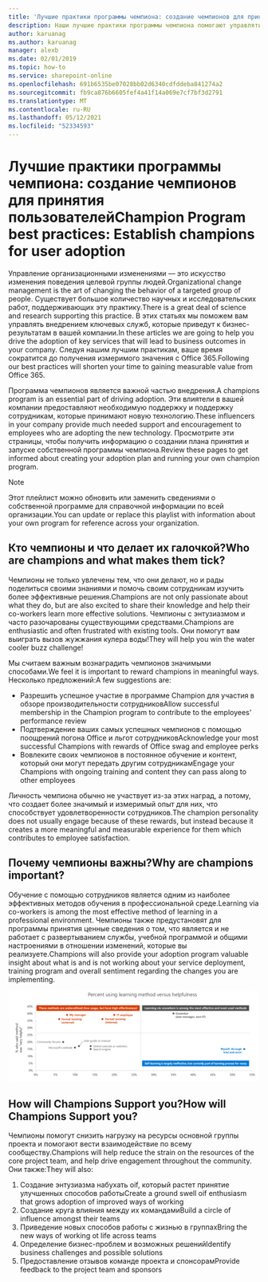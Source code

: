 ```yaml
---
title: 'Лучшие практики программы чемпиона: создание чемпионов для принятия пользователей'
description: Наши лучшие практики программы чемпиона помогают управлять внедрением Office 365.
author: karuanag
ms.author: karuanag
manager: alexb
ms.date: 02/01/2019
ms.topic: how-to
ms.service: sharepoint-online
ms.openlocfilehash: 691b6535be07028bb02d6340cdfddeba841274a2
ms.sourcegitcommit: fb9ca876b6605fef4a41f14a069e7cf7bf3d2791
ms.translationtype: MT
ms.contentlocale: ru-RU
ms.lasthandoff: 05/12/2021
ms.locfileid: "52334593"
---
```

# <a name="champion-program-best-practices-establish-champions-for-user-adoption"></a><span data-ttu-id="c902a-103">Лучшие практики программы чемпиона: создание чемпионов для принятия пользователей</span><span class="sxs-lookup"><span data-stu-id="c902a-103">Champion Program best practices: Establish champions for user adoption</span></span>

<span data-ttu-id="c902a-104">Управление организационными изменениями — это искусство изменения поведения целевой группы людей.</span><span class="sxs-lookup"><span data-stu-id="c902a-104">Organizational change management is the art of changing the behavior of a targeted group of people.</span></span> <span data-ttu-id="c902a-105">Существует большое количество научных и исследовательских работ, поддерживающих эту практику.</span><span class="sxs-lookup"><span data-stu-id="c902a-105">There is a great deal of science and research supporting this practice.</span></span> <span data-ttu-id="c902a-106">В этих статьях мы поможем вам управлять внедрением ключевых служб, которые приведут к бизнес-результатам в вашей компании.</span><span class="sxs-lookup"><span data-stu-id="c902a-106">In these articles we are going to help you drive the adoption of key services that will lead to business outcomes in your company.</span></span>  <span data-ttu-id="c902a-107">Следуя нашим лучшим практикам, ваше время сократится до получения измеримого значения с Office 365.</span><span class="sxs-lookup"><span data-stu-id="c902a-107">Following our best practices will shorten your time to gaining measurable value from Office 365.</span></span>  

<span data-ttu-id="c902a-108">Программа чемпионов является важной частью внедрения.</span><span class="sxs-lookup"><span data-stu-id="c902a-108">A champions program is an essential part of driving adoption.</span></span> <span data-ttu-id="c902a-109">Эти влиятели в вашей компании предоставляют необходимую поддержку и поддержку сотрудникам, которые принимают новую технологию.</span><span class="sxs-lookup"><span data-stu-id="c902a-109">These influencers in your company provide much needed support and encouragement to employees who are adopting the new technology.</span></span> <span data-ttu-id="c902a-110">Просмотрите эти страницы, чтобы получить информацию о создании плана принятия и запуске собственной программы чемпиона.</span><span class="sxs-lookup"><span data-stu-id="c902a-110">Review these pages to get informed about creating your adoption plan and running your own champion program.</span></span> 

> [!NOTE]
> <span data-ttu-id="c902a-111">Этот плейлист можно обновить или заменить сведениями о собственной программе для справочной информации по всей организации.</span><span class="sxs-lookup"><span data-stu-id="c902a-111">You can update or replace this playlist with information about your own program for reference across your organization.</span></span>

## <a name="who-are-champions-and-what-makes-them-tick"></a><span data-ttu-id="c902a-112">Кто чемпионы и что делает их галочкой?</span><span class="sxs-lookup"><span data-stu-id="c902a-112">Who are champions and what makes them tick?</span></span>

<span data-ttu-id="c902a-113">Чемпионы не только увлечены тем, что они делают, но и рады поделиться своими знаниями и помочь своим сотрудникам изучить более эффективные решения.</span><span class="sxs-lookup"><span data-stu-id="c902a-113">Champions are not only passionate about what they do, but are also excited to share their knowledge and help their co-workers learn more effective solutions.</span></span> <span data-ttu-id="c902a-114">Чемпионы с энтузиазмом и часто разочарованы существующими средствами.</span><span class="sxs-lookup"><span data-stu-id="c902a-114">Champions are enthusiastic and often frustrated with existing tools.</span></span> <span data-ttu-id="c902a-115">Они помогут вам выиграть вызов жужжания кулера воды!</span><span class="sxs-lookup"><span data-stu-id="c902a-115">They will help you win the water cooler buzz challenge!</span></span>  

<span data-ttu-id="c902a-116">Мы считаем важным вознаградить чемпионов значимыми способами.</span><span class="sxs-lookup"><span data-stu-id="c902a-116">We feel it is important to reward champions in meaningful ways.</span></span> <span data-ttu-id="c902a-117">Несколько предложений:</span><span class="sxs-lookup"><span data-stu-id="c902a-117">A few suggestions are:</span></span>

- <span data-ttu-id="c902a-118">Разрешить успешное участие в программе Champion для участия в обзоре производительности сотрудников</span><span class="sxs-lookup"><span data-stu-id="c902a-118">Allow successful membership in the Champion program to contribute to the employees' performance review</span></span>
- <span data-ttu-id="c902a-119">Подтверждение ваших самых успешных чемпионов с помощью поощрений погона Office и льгот сотрудников</span><span class="sxs-lookup"><span data-stu-id="c902a-119">Acknowledge your most successful Champions with rewards of Office swag and employee perks</span></span>  
- <span data-ttu-id="c902a-120">Вовлеките своих чемпионов в постоянное обучение и контент, который они могут передать другим сотрудникам</span><span class="sxs-lookup"><span data-stu-id="c902a-120">Engage your Champions with ongoing training and content they can pass along to other employees</span></span> 

<span data-ttu-id="c902a-121">Личность чемпиона обычно не участвует из-за этих наград, а потому, что создает более значимый и измеримый опыт для них, что способствует удовлетворенности сотрудников.</span><span class="sxs-lookup"><span data-stu-id="c902a-121">The champion personality does not usually engage because of these rewards, but instead because it creates a more meaningful and measurable experience for them which contributes to employee satisfaction.</span></span> 

## <a name="why-are-champions-important"></a><span data-ttu-id="c902a-122">Почему чемпионы важны?</span><span class="sxs-lookup"><span data-stu-id="c902a-122">Why are champions important?</span></span> 

<span data-ttu-id="c902a-123">Обучение с помощью сотрудников является одним из наиболее эффективных методов обучения в профессиональной среде.</span><span class="sxs-lookup"><span data-stu-id="c902a-123">Learning via co-workers is among the most effective method of learning in a professional environment.</span></span> <span data-ttu-id="c902a-124">Чемпионы также предустановят для программы принятия ценные сведения о том, что является и не работает с развертыванием службы, учебной программой и общими настроениями в отношении изменений, которые вы реализуете.</span><span class="sxs-lookup"><span data-stu-id="c902a-124">Champions will also provide your adoption program valuable insight about what is and is not working about your service deployment, training program and overall sentiment regarding the changes you are implementing.</span></span>  

![Процент использования метода обучения и полезности](media/champstats.png)

## <a name="how-will-champions-support-you"></a><span data-ttu-id="c902a-126">How will Champions Support you?</span><span class="sxs-lookup"><span data-stu-id="c902a-126">How will Champions Support you?</span></span>

<span data-ttu-id="c902a-127">Чемпионы помогут снизить нагрузку на ресурсы основной группы проекта и помогают вести взаимодействие по всему сообществу.</span><span class="sxs-lookup"><span data-stu-id="c902a-127">Champions will help reduce the strain on the resources of the core project team, and help drive engagement throughout the community.</span></span> <span data-ttu-id="c902a-128">Они также:</span><span class="sxs-lookup"><span data-stu-id="c902a-128">They will also:</span></span>

1. <span data-ttu-id="c902a-129">Создание энтузиазма набухать oif, который растет принятие улучшенных способов работы</span><span class="sxs-lookup"><span data-stu-id="c902a-129">Create a ground swell oif enthusiasm that grows adoption of improved ways of working</span></span>
1. <span data-ttu-id="c902a-130">Создание круга влияния между их командами</span><span class="sxs-lookup"><span data-stu-id="c902a-130">Build a circle of influence amongst their teams</span></span>
1. <span data-ttu-id="c902a-131">Приведение новых способов работы с жизнью в группах</span><span class="sxs-lookup"><span data-stu-id="c902a-131">Bring the new ways of working ot life across teams</span></span>
1. <span data-ttu-id="c902a-132">Определение бизнес-проблем и возможных решений</span><span class="sxs-lookup"><span data-stu-id="c902a-132">Identify business challenges and possible solutions</span></span>
1. <span data-ttu-id="c902a-133">Предоставление отзывов команде проекта и спонсорам</span><span class="sxs-lookup"><span data-stu-id="c902a-133">Provide feedback to the project team and sponsors</span></span>

